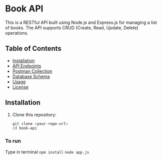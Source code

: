 # Book API

This is a RESTful API built using Node.js and Express.js for managing a list of books. The API supports CRUD (Create, Read, Update, Delete) operations.

## Table of Contents

- [Installation](#installation)
- [API Endpoints](#api-endpoints)
- [Postman Collection](#postman-collection)
- [Database Schema](#database-schema)
- [Usage](#usage)
- [License](#license)

## Installation

1. Clone this repository:
   ```bash
   git clone <your-repo-url>
   cd book-api
   ```

### To run

Type in terminal
`npm install`
`node app.js`
